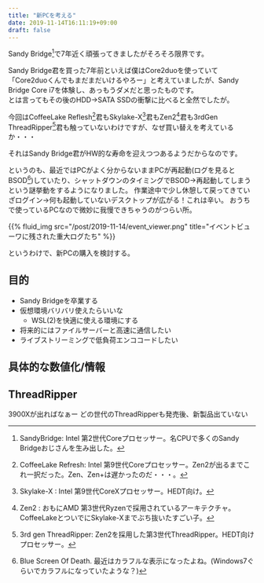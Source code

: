 ```yaml
---
title: "新PCを考える"
date: 2019-11-14T16:11:19+09:00
draft: false
---
```


Sandy Bridge[^1]で7年近く頑張ってきましたがそろそろ限界です。  

Sandy Bridge君を買った7年前といえば僕はCore2duoを使っていて「Core2duoくんでもまだまだいけるやろー」と考えていましたが、Sandy Bridge Core i7を体験し、あっもうダメだと思ったものです。  
とは言ってもその後のHDD→SATA SSDの衝撃に比べると全然でしたが。

今回はCoffeeLake Reflesh[^2]君もSkylake-X[^3]君もZen2[^4]君も3rdGen ThreadRipper[^5]君も触っていないわけですが、なぜ買い替えを考えているか・・・

それはSandy Bridge君がHW的な寿命を迎えつつあるようだからなのです。

というのも、最近ではPCがよく分からないままPCが再起動(ログを見るとBSOD[^6])していたり、シャットダウンのタイミングでBSOD→再起動してしまうという謎挙動をするようになりました。
作業途中で少し休憩して戻ってきていざログイン→何も起動していないデスクトップが広がる！これは辛い。
おうちで使っているPCなので微妙に我慢できちゃうのがつらい所。

{{% fluid_img src="/post/2019-11-14/event_viewer.png"
              title="イベントビューワに残された重大ログたち" %}}

というわけで、新PCの購入を検討する。

## 目的

- Sandy Bridgeを卒業する
- 仮想環境バリバリ使えたらいいな
  - WSL(2)を快適に使える環境にする
- 将来的にはファイルサーバーと高速に通信したい
- ライブストリーミングで低負荷エンココードしたい


## 具体的な数値化/情報






## ThreadRipper
3900Xが出ればなぁー
どの世代のThreadRipperも発売後、新製品出ていない

[^1]: SandyBridge:        Intel 第2世代Coreプロセッサー。名CPUで多くのSandy Bridgeおじさんを生み出した。
[^2]: CoffeeLake Refresh: Intel 第9世代Coreプロセッサー。Zen2が出るまでこれ一択だった。Zen、Zen+は遅かったのだ・・・。
[^3]: Skylake-X         : Intel 第9世代CoreXプロセッサー。HEDT向け。
[^4]: Zen2              : おもにAMD 第3世代Ryzenで採用されているアーキテクチャ。CoffeeLakeとついでにSkylake-Xまでぶち抜いたすごい子。
[^5]: 3rd gen ThreadRipper: Zen2を採用した第3世代ThreadRipper。HEDT向けプロセッサー。
[^6]: Blue Screen Of Death. 最近はカラフルな表示になったよね。(Windows7ぐらいでカラフルになっていたような？)

